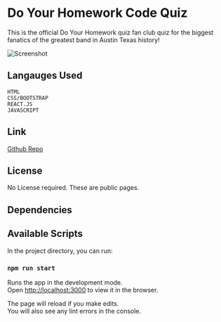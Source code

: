 # Do Your Homework Code Quiz
This is the official Do Your Homework quiz fan club quiz for the biggest fanatics of the greatest band in Austin Texas history!

![Screenshot]()

## Langauges Used
````
HTML 
CSS/BOOTSTRAP
REACT.JS
JAVASCRIPT
````

## Link
[Github Repo](https://github.com/BrennanPredmore/code_quiz_react)

## License
No License required. These are public pages. 

## Dependencies

## Available Scripts

In the project directory, you can run:

### `npm run start`

Runs the app in the development mode.<br />
Open [http://localhost:3000](http://localhost:3000) to view it in the browser.

The page will reload if you make edits.<br />
You will also see any lint errors in the console.

